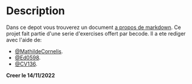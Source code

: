 # Description
Dans ce depot vous trouverez un document [a propos de markdown](./markdown.md).
Ce projet fait partie d'une serie d'exercises offert par becode.
Il a ete rediger avec l'aide de:
- [@MathildeCornelis](https://github.com/MathildeCornelis). 
- [@Ed0598](https://github.com/Ed0598).
- [@CV136](https://github.com/CV136).

**Creer le 14/11/2022**
